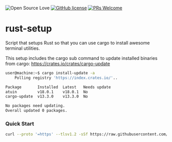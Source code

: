 ![Open Source Love](https://badges.frapsoft.com/os/v2/open-source.svg?v=103) [![GitHub license](https://img.shields.io/badge/licence-GPL--3.0-blue)](LICENSE) [![PRs Welcome](https://img.shields.io/badge/PRs-welcome-green.svg)](.github/CONTRIBUTING.md)
<br>

# rust-setup
Script that setups Rust so that you can use cargo to install awesome terminal utilities.

This setup includes the cargo sub command to update installed binaries from cargo: https://crates.io/crates/cargo-update

```bash
user@machine:~$ cargo install-update -a
    Polling registry 'https://index.crates.io/'..

Package       Installed  Latest   Needs update
atuin         v18.0.1    v18.0.1  No
cargo-update  v13.3.0    v13.3.0  No

No packages need updating.
Overall updated 0 packages.
```

### Quick Start

```bash
curl --proto '=https' --tlsv1.2 -sSf https://raw.githubusercontent.com/unix-terminal-setup/rust-setup/main/setup.sh | bash
```
